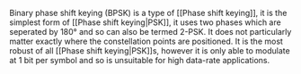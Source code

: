 Binary phase shift keying (BPSK) is a type of [[Phase shift keying]], it is the simplest form of [[Phase shift keying|PSK]], it uses two phases which are seperated by 180° and so can also be termed 2-PSK. It does not particularly matter exactly where the constellation points are positioned. It is the most robust of all [[Phase shift keying|PSK]]s, however it is only able to modulate at 1 bit per symbol and so is unsuitable for high data-rate applications.  
